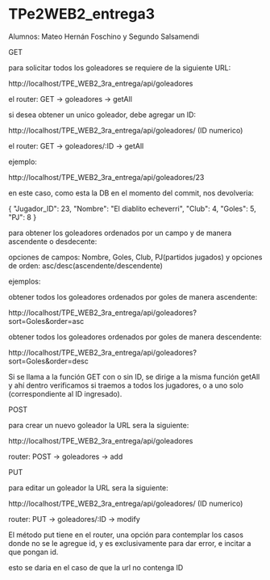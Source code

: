# TPe2WEB2_entrega3
Alumnos: Mateo Hernán Foschino y Segundo Salsamendi

GET

para solicitar todos los goleadores se requiere de la siguiente URL:

http://localhost/TPE_WEB2_3ra_entrega/api/goleadores

el router: GET -> goleadores -> getAll

si desea obtener un unico goleador, debe agregar un ID:

http://localhost/TPE_WEB2_3ra_entrega/api/goleadores/ (ID numerico)

el router: GET -> goleadores/:ID -> getAll

ejemplo:

http://localhost/TPE_WEB2_3ra_entrega/api/goleadores/23

en este caso, como esta la DB en el momento del commit, nos devolveria:

{
      "Jugador_ID": 23,
      "Nombre": "El diablito echeverri",
      "Club": 4,
      "Goles": 5,
      "PJ": 8
    }

para obtener los goleadores ordenados por un campo y de manera ascendente o desdecente:

opciones de campos: Nombre, Goles, Club, PJ(partidos jugados) y opciones de orden: asc/desc(ascendente/descendente)

ejemplos:

obtener todos los goleadores ordenados por goles de manera ascendente:

http://localhost/TPE_WEB2_3ra_entrega/api/goleadores?sort=Goles&order=asc

obtener todos los goleadores ordenados por goles de manera descendente:

http://localhost/TPE_WEB2_3ra_entrega/api/goleadores?sort=Goles&order=desc

Si se llama a la función GET con o sin ID, se dirige a la misma función getAll y ahí dentro verificamos si traemos a todos los jugadores, o a uno solo (correspondiente al ID ingresado).

POST

para crear un nuevo goleador la URL sera la siguiente:

http://localhost/TPE_WEB2_3ra_entrega/api/goleadores

router: POST -> goleadores -> add

PUT

para editar un goleador la URL sera la siguiente:

http://localhost/TPE_WEB2_3ra_entrega/api/goleadores/ (ID numerico)

router: PUT -> goleadores/:ID -> modify

El método put tiene en el router, una opción para contemplar los casos donde no se le agregue id, y es exclusivamente para dar error, e incitar a que pongan id.

esto se daria en el caso de que la url no contenga ID



